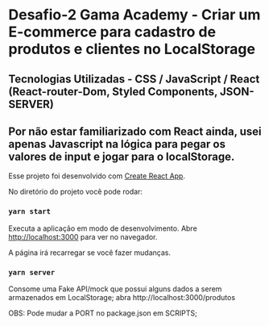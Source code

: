 
# Desafio-2 Gama Academy - Criar um E-commerce para cadastro de produtos e clientes no LocalStorage
## Tecnologias Utilizadas - CSS / JavaScript / React (React-router-Dom, Styled Components, JSON-SERVER)
## Por não estar familiarizado com React ainda, usei apenas Javascript na lógica para pegar os valores de input e jogar para o localStorage.
 


Esse projeto foi desenvolvido com  [Create React App](https://github.com/facebook/create-react-app).

No diretório do projeto você pode rodar:
### `yarn start`

Executa a aplicação em modo de desenvolvimento.
Abre [http://localhost:3000](http://localhost:3000) para ver no navegador.

A página irá recarregar se você fazer mudanças.
### `yarn server`

Consome uma Fake API/mock que possui alguns dados a serem armazenados em LocalStorage;
abra http://localhost:3000/produtos 

OBS: Pode mudar a PORT no package.json em SCRIPTS;


